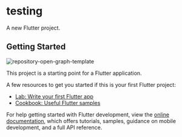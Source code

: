 # testing


A new Flutter project.



## Getting Started

![repository-open-graph-template](https://user-images.githubusercontent.com/126911096/222928055-8f879754-7e5f-4b3e-92af-07c9efe9d124.png)

This project is a starting point for a Flutter application.

A few resources to get you started if this is your first Flutter project:

- [Lab: Write your first Flutter app](https://docs.flutter.dev/get-started/codelab)
- [Cookbook: Useful Flutter samples](https://docs.flutter.dev/cookbook)

For help getting started with Flutter development, view the
[online documentation](https://docs.flutter.dev/), which offers tutorials,
samples, guidance on mobile development, and a full API reference.
